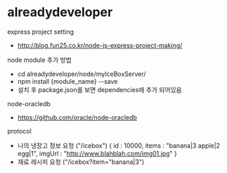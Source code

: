 # alreadydeveloper

express project setting
 - http://blog.fun25.co.kr/node-js-express-project-making/

node module 추가 방법
 - cd alreadydeveloper/node/myIceBoxServer/
 - npm install {module_name} --save
 - 설치 후 package.json를 보면 dependencies에 추가 되어있음

node-oracledb
- https://github.com/oracle/node-oracledb


protocol
- 나의 냉장고 정보 요청 ("/icebox")
  { id : 10000, items : "banana|3 apple|2 egg|1", imgUrl : "http://www.blahblah.com/img01.jpg" }
- 재료 레시피 요청 ("/icebox?item="banana|3")
 

